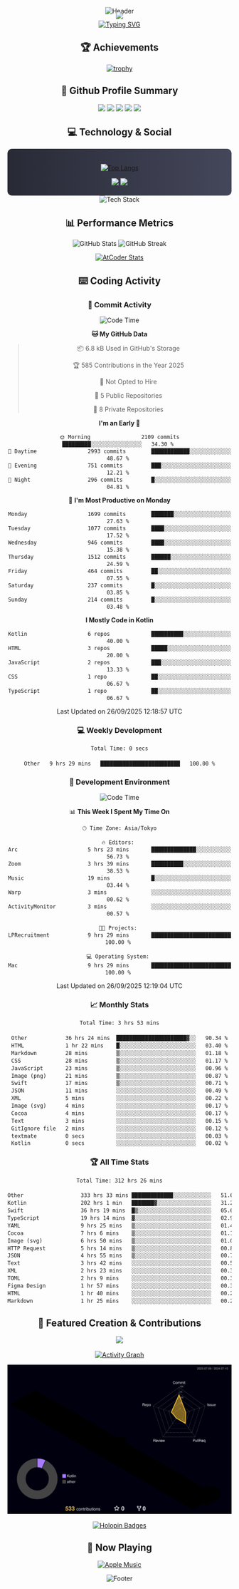 <div align="center">
  
![Header](https://capsule-render.vercel.app/api?type=waving&color=gradient&customColorList=12&height=300&section=header&text=Welcome%20to%20Batapii's%20Universe&fontSize=50&animation=fadeIn&fontAlignY=40&desc=Android%20Developer%20|%20Kotlin%20LOVE%20)

<div style="margin-top: -20px;">
  <img src="https://readme-typing-svg.herokuapp.com/?lines=Crafting+Android+Experiences;Building+Tomorrow's+Apps+Today;Always+Learning,+Always+Growing&font=Fira%20Code&center=true&width=440&height=45&color=f75c7e&vCenter=true&size=22&pause=1000">
</div>

<a href="https://git.io/typing-svg">
  <img src="https://readme-typing-svg.demolab.com?font=Fira+Code&weight=600&size=28&duration=4000&pause=1000&center=true&vCenter=true&width=800&lines=Hey+there!+I'm+Batapii+%F0%9F%91%8B;Android+Developer+from+Japan+%F0%9F%87%AF%F0%9F%87%B5" alt="Typing SVG" />
</a>

## 🏆 Achievements

[![trophy](https://github-profile-trophy.vercel.app/?username=batapii&theme=onestar&no-frame=true&no-bg=true&column=8&rank=SECRET,SSS,SS,S,AAA,AA,A,B,C,?&margin-w=10&margin-h=10)](https://github.com/ryo-ma/github-profile-trophy)

## 🎯 Github Profile Summary

<div align="center">
  <img src="http://github-profile-summary-cards.vercel.app/api/cards/profile-details?username=batapii&theme=radical" />
  <img src="http://github-profile-summary-cards.vercel.app/api/cards/repos-per-language?username=batapii&theme=radical" />
  <img src="http://github-profile-summary-cards.vercel.app/api/cards/most-commit-language?username=batapii&theme=radical" />
  <img src="http://github-profile-summary-cards.vercel.app/api/cards/stats?username=batapii&theme=radical" />
  <img src="http://github-profile-summary-cards.vercel.app/api/cards/productive-time?username=batapii&theme=radical" />
</div>

## 💻 Technology & Social

<div align="center" style="background: linear-gradient(to right, #282A36, #44475A); padding: 20px; border-radius: 10px;">

[![Top Langs](https://github-readme-stats.vercel.app/api/top-langs/?username=batapii
)](https://github.com/anuraghazra/github-readme-stats)

<div style="margin-top: 15px">
<a href="https://github.com/batapii"><img src="https://img.shields.io/github/followers/batapii?style=for-the-badge&logo=github&label=Follow&color=ff6e96&labelColor=282A36"/></a>
<a href="https://twitter.com/batapii3939"><img src="https://img.shields.io/twitter/follow/batapii?style=for-the-badge&logo=twitter&color=1DA1F2&labelColor=282A36&label= Twitter"/></a>
</div>

</div>

<div align="center">
<img src="https://github-readme-tech-stack.vercel.app/api/cards?title=Tech+Stack&align=center&titleAlign=center&fontSize=20&lineHeight=10&lineCount=4&theme=github_dark&width=800&bg=%230D1117&badge=%23161B22&border=%2321262D&titleColor=%2358A6FF&line1=kotlin%2Ckotlin%2C0095D5%3Bandroid%2Candroid%2C00ff00%3Bjetpackcompose%2Cjetpack%2C4285F4%3B&line2=swift%2Cswift%2CFA7343%3Bfirebase%2Cfirebase%2CFFCA28%3Bgithub%2Cgithub%2C181717%3B&line3=typescript%2Ctypescript%2C3178C6%3Bgraphql%2Cgraphql%2CE10098%3Bsupabase%2Csupabase%2C3FCF8E%3B&line4=gradle%2Cgradle%2C02303A%3Bgitkraken%2Cgitkraken%2C179287%3Bpostman%2Cpostman%2CFF6C37%3B" alt="Tech Stack" />
</div>



## 📊 Performance Metrics

<div align="center">

![GitHub Stats](https://github-readme-stats.vercel.app/api?username=batapii&show_icons=true&theme=radical&hide_border=true&bg_color=0D1117)
![GitHub Streak](https://github-readme-streak-stats.herokuapp.com/?user=batapii&theme=radical&hide_border=true&background=0D1117)

[![AtCoder Stats](https://atcoder-readme-stats.vercel.app/stats/batapii3939?theme=dark&show_history=5&width=495)](https://github.com/iwbc-mzk/atcoder-readme-stats)

</div>

## ⌨️ Coding Activity

### 🌟 Commit Activity
<!--START_SECTION:commit-stats-->
![Code Time](http://img.shields.io/badge/Code%20Time-645%20hrs%2059%20mins-blue)

**🐱 My GitHub Data** 

> 📦 6.8 kB Used in GitHub's Storage 
 > 
> 🏆 585 Contributions in the Year 2025
 > 
> 🚫 Not Opted to Hire
 > 
> 📜 5 Public Repositories 
 > 
> 🔑 8 Private Repositories 
 > 
**I'm an Early 🐤** 

```text
🌞 Morning                2109 commits        █████████░░░░░░░░░░░░░░░░   34.30 % 
🌆 Daytime                2993 commits        ████████████░░░░░░░░░░░░░   48.67 % 
🌃 Evening                751 commits         ███░░░░░░░░░░░░░░░░░░░░░░   12.21 % 
🌙 Night                  296 commits         █░░░░░░░░░░░░░░░░░░░░░░░░   04.81 % 
```
📅 **I'm Most Productive on Monday** 

```text
Monday                   1699 commits        ███████░░░░░░░░░░░░░░░░░░   27.63 % 
Tuesday                  1077 commits        ████░░░░░░░░░░░░░░░░░░░░░   17.52 % 
Wednesday                946 commits         ████░░░░░░░░░░░░░░░░░░░░░   15.38 % 
Thursday                 1512 commits        ██████░░░░░░░░░░░░░░░░░░░   24.59 % 
Friday                   464 commits         ██░░░░░░░░░░░░░░░░░░░░░░░   07.55 % 
Saturday                 237 commits         █░░░░░░░░░░░░░░░░░░░░░░░░   03.85 % 
Sunday                   214 commits         █░░░░░░░░░░░░░░░░░░░░░░░░   03.48 % 
```


**I Mostly Code in Kotlin** 

```text
Kotlin                   6 repos             ██████████░░░░░░░░░░░░░░░   40.00 % 
HTML                     3 repos             █████░░░░░░░░░░░░░░░░░░░░   20.00 % 
JavaScript               2 repos             ███░░░░░░░░░░░░░░░░░░░░░░   13.33 % 
CSS                      1 repo              ██░░░░░░░░░░░░░░░░░░░░░░░   06.67 % 
TypeScript               1 repo              ██░░░░░░░░░░░░░░░░░░░░░░░   06.67 % 
```




 Last Updated on 26/09/2025 12:18:57 UTC
<!--END_SECTION:commit-stats-->

### 💻 Weekly Development
<!--START_SECTION:wakatime-->

```txt
Total Time: 0 secs

Other   9 hrs 29 mins   █████████████████████████   100.00 %
```

<!--END_SECTION:wakatime-->

### 🔨 Development Environment
<!--START_SECTION:dev-stats-->
![Code Time](http://img.shields.io/badge/Code%20Time-645%20hrs%2059%20mins-blue)

📊 **This Week I Spent My Time On** 

```text
🕑︎ Time Zone: Asia/Tokyo

🔥 Editors: 
Arc                      5 hrs 23 mins       ██████████████░░░░░░░░░░░   56.73 % 
Zoom                     3 hrs 39 mins       ██████████░░░░░░░░░░░░░░░   38.53 % 
Music                    19 mins             █░░░░░░░░░░░░░░░░░░░░░░░░   03.44 % 
Warp                     3 mins              ░░░░░░░░░░░░░░░░░░░░░░░░░   00.62 % 
ActivityMonitor          3 mins              ░░░░░░░░░░░░░░░░░░░░░░░░░   00.57 % 

🐱‍💻 Projects: 
LPRecruitment            9 hrs 29 mins       █████████████████████████   100.00 % 

💻 Operating System: 
Mac                      9 hrs 29 mins       █████████████████████████   100.00 % 
```


 Last Updated on 26/09/2025 12:19:04 UTC
<!--END_SECTION:dev-stats-->

### 📈 Monthly Stats
<!--START_SECTION:wakamonth-->

```txt
Total Time: 3 hrs 53 mins

Other            36 hrs 24 mins  ██████████████████████▓░░   90.34 %
HTML             1 hr 22 mins    █░░░░░░░░░░░░░░░░░░░░░░░░   03.40 %
Markdown         28 mins         ▒░░░░░░░░░░░░░░░░░░░░░░░░   01.18 %
CSS              28 mins         ▒░░░░░░░░░░░░░░░░░░░░░░░░   01.17 %
JavaScript       23 mins         ▒░░░░░░░░░░░░░░░░░░░░░░░░   00.96 %
Image (png)      21 mins         ▒░░░░░░░░░░░░░░░░░░░░░░░░   00.87 %
Swift            17 mins         ▒░░░░░░░░░░░░░░░░░░░░░░░░   00.71 %
JSON             11 mins         ░░░░░░░░░░░░░░░░░░░░░░░░░   00.49 %
XML              5 mins          ░░░░░░░░░░░░░░░░░░░░░░░░░   00.22 %
Image (svg)      4 mins          ░░░░░░░░░░░░░░░░░░░░░░░░░   00.17 %
Cocoa            4 mins          ░░░░░░░░░░░░░░░░░░░░░░░░░   00.17 %
Text             3 mins          ░░░░░░░░░░░░░░░░░░░░░░░░░   00.15 %
GitIgnore file   2 mins          ░░░░░░░░░░░░░░░░░░░░░░░░░   00.12 %
textmate         0 secs          ░░░░░░░░░░░░░░░░░░░░░░░░░   00.03 %
Kotlin           0 secs          ░░░░░░░░░░░░░░░░░░░░░░░░░   00.02 %
```

<!--END_SECTION:wakamonth-->

### 🏆 All Time Stats
<!--START_SECTION:wakaalltime-->

```txt
Total Time: 312 hrs 26 mins

Other                  333 hrs 33 mins █████████████░░░░░░░░░░░░   51.63 %
Kotlin                 202 hrs 1 min   ███████▓░░░░░░░░░░░░░░░░░   31.27 %
Swift                  36 hrs 19 mins  █▒░░░░░░░░░░░░░░░░░░░░░░░   05.62 %
TypeScript             19 hrs 14 mins  ▓░░░░░░░░░░░░░░░░░░░░░░░░   02.98 %
YAML                   9 hrs 25 mins   ▒░░░░░░░░░░░░░░░░░░░░░░░░   01.46 %
Cocoa                  7 hrs 6 mins    ▒░░░░░░░░░░░░░░░░░░░░░░░░   01.10 %
Image (svg)            6 hrs 50 mins   ▒░░░░░░░░░░░░░░░░░░░░░░░░   01.06 %
HTTP Request           5 hrs 14 mins   ▒░░░░░░░░░░░░░░░░░░░░░░░░   00.81 %
JSON                   4 hrs 55 mins   ▒░░░░░░░░░░░░░░░░░░░░░░░░   00.76 %
Text                   3 hrs 42 mins   ░░░░░░░░░░░░░░░░░░░░░░░░░   00.57 %
XML                    2 hrs 23 mins   ░░░░░░░░░░░░░░░░░░░░░░░░░   00.37 %
TOML                   2 hrs 9 mins    ░░░░░░░░░░░░░░░░░░░░░░░░░   00.33 %
Figma Design           1 hr 57 mins    ░░░░░░░░░░░░░░░░░░░░░░░░░   00.30 %
HTML                   1 hr 40 mins    ░░░░░░░░░░░░░░░░░░░░░░░░░   00.26 %
Markdown               1 hr 25 mins    ░░░░░░░░░░░░░░░░░░░░░░░░░   00.22 %
```

<!--END_SECTION:wakaalltime-->


## 🌟 Featured Creation & Contributions

<div align="center">
  <a href="https://github.com/batapii/ToDoSNS">
    <img src="https://github-readme-stats.vercel.app/api/pin/?username=batapii&repo=ToDoSNS&theme=radical&hide_border=true&bg_color=0D1117" />
  </a>

[![Activity Graph](https://github-readme-activity-graph.vercel.app/graph?username=batapii&custom_title=Contribution%20Graph&hide_border=true&theme=radical&bg_color=0D1117)](https://github.com/ashutosh00710/github-readme-activity-graph)

![3D Contrib](./profile-3d-contrib/profile-night-rainbow.svg)

[![Holopin Badges](https://holopin.me/batapii)](https://holopin.io/@batapii)

</div>

## 🎵 Now Playing

<div align="center">
  
[![Apple Music](https://music-profile.rayriffy.com/theme/dark.svg?uid=001005.6598667d2ffd4a10a4f429edd0ba24c4.1156)](https://github.com/rayriffy/apple-music-github-profile)

</div>

![Footer](https://capsule-render.vercel.app/api?type=waving&color=gradient&customColorList=12&height=100&section=footer)

</div>
